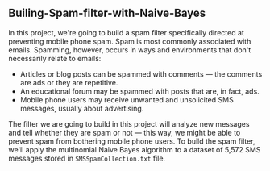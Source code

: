 ## Builing-Spam-filter-with-Naive-Bayes

In this project, we're going to build a spam filter specifically directed at preventing mobile phone spam. Spam is most commonly associated with emails. Spamming, however, occurs in ways and environments that don't necessarily relate to emails:

* Articles or blog posts can be spammed with comments — the comments are ads or they are repetitive.
* An educational forum may be spammed with posts that are, in fact, ads.
* Mobile phone users may receive unwanted and unsolicited SMS messages, usually about advertising.

The filter we are going to build in this project will analyze new messages and tell whether they are spam or not — this way, we might be able to prevent spam from bothering mobile phone users. To build the spam filter, we'll apply the multinomial Naive Bayes algorithm to a dataset of 5,572 SMS messages stored in `SMSSpamCollection.txt` file.
